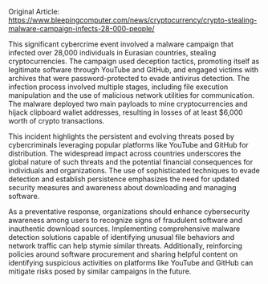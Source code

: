 Original Article: https://www.bleepingcomputer.com/news/cryptocurrency/crypto-stealing-malware-campaign-infects-28-000-people/

This significant cybercrime event involved a malware campaign that infected over 28,000 individuals in Eurasian countries, stealing cryptocurrencies. The campaign used deception tactics, promoting itself as legitimate software through YouTube and GitHub, and engaged victims with archives that were password-protected to evade antivirus detection. The infection process involved multiple stages, including file execution manipulation and the use of malicious network utilities for communication. The malware deployed two main payloads to mine cryptocurrencies and hijack clipboard wallet addresses, resulting in losses of at least $6,000 worth of crypto transactions.

This incident highlights the persistent and evolving threats posed by cybercriminals leveraging popular platforms like YouTube and GitHub for distribution. The widespread impact across countries underscores the global nature of such threats and the potential financial consequences for individuals and organizations. The use of sophisticated techniques to evade detection and establish persistence emphasizes the need for updated security measures and awareness about downloading and managing software.

As a preventative response, organizations should enhance cybersecurity awareness among users to recognize signs of fraudulent software and inauthentic download sources. Implementing comprehensive malware detection solutions capable of identifying unusual file behaviors and network traffic can help stymie similar threats. Additionally, reinforcing policies around software procurement and sharing helpful content on identifying suspicious activities on platforms like YouTube and GitHub can mitigate risks posed by similar campaigns in the future.
